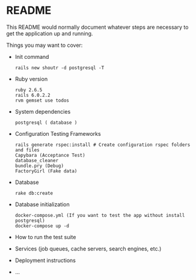 # README

This README would normally document whatever steps are necessary to get the
application up and running.

Things you may want to cover:

* Init command
  ```
  rails new shoutr -d postgresql -T
  ```

* Ruby version
  ```
  ruby 2.6.5
  rails 6.0.2.2
  rvm gemset use todos
  ```


* System dependencies
  ```
  postgresql ( database )
  ```

* Configuration
  Testing Frameworks
    ```
    rails generate rspec:install # Create configuration rspec folders and files
    Capybara (Acceptance Test)
    database_cleaner
    bundle.pry (Debug)
    FactoryGirl (Fake data)
    ```
* Database
  ```
  rake db:create
  ```
* Database initialization
  ```
  docker-compose.yml (If you want to test the app without install postgresql)
  docker-compose up -d
  ```

* How to run the test suite

* Services (job queues, cache servers, search engines, etc.)

* Deployment instructions

* ...
